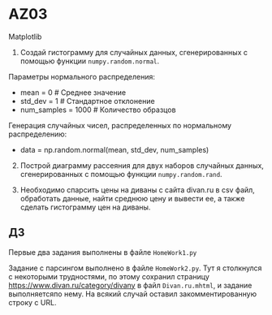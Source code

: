 # AZ03
 Matplotlib
1. Создай гистограмму для случайных данных, сгенерированных с помощью функции `numpy.random.normal`. 

Параметры нормального распределения:
- mean = 0 # Среднее значение
- std_dev = 1 # Стандартное отклонение
- num_samples = 1000 # Количество образцов

Генерация случайных чисел, распределенных по нормальному распределению:
- data = np.random.normal(mean, std_dev, num_samples)

2. Построй диаграмму рассеяния для двух наборов случайных данных, сгенерированных с помощью функции `numpy.random.rand`.


3. Необходимо спарсить цены на диваны с сайта divan.ru в csv файл, обработать данные, найти среднюю цену и вывести ее, а также сделать гистограмму цен на диваны.

## ДЗ
Первые два задания выполнены в файле `HomeWork1.py`

Задание с парсингом выполнено в файле `HomeWork2.py`. Тут я столкнулся с некоторыми трудностями, по этому сохранил страницу https://www.divan.ru/category/divany в файл `Divan.ru.mhtml`, и задание выполняетсяпо нему. На всякий случай оставил закомментированную строку с URL.